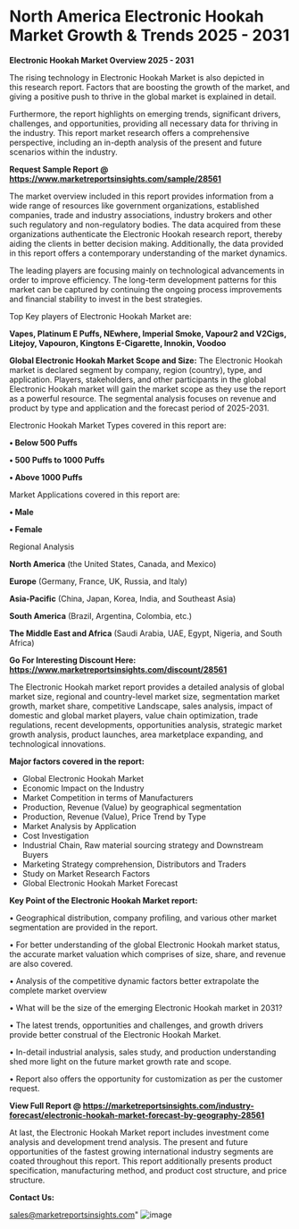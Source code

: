 # North America Electronic Hookah Market Growth & Trends 2025 - 2031

<Strong> Electronic Hookah Market Overview 2025 - 2031</strong>

The rising technology in Electronic Hookah Market is also depicted in this research report. Factors that are boosting the growth of the market, and giving a positive push to thrive in the global market is explained in detail.

Furthermore, the report highlights on emerging trends, significant drivers, challenges, and opportunities, providing all necessary data for thriving in the industry. This report market research offers a comprehensive perspective, including an in-depth analysis of the present and future scenarios within the industry.

<strong>Request Sample Report @ <a href=https://www.marketreportsinsights.com/sample/28561>https://www.marketreportsinsights.com/sample/28561</a></strong>

The market overview included in this report provides information from a wide range of resources like government organizations, established companies, trade and industry associations, industry brokers and other such regulatory and non-regulatory bodies. The data acquired from these organizations authenticate the Electronic Hookah research report, thereby aiding the clients in better decision making. Additionally, the data provided in this report offers a contemporary understanding of the market dynamics.

The leading players are focusing mainly on technological advancements in order to improve efficiency. The long-term development patterns for this market can be captured by continuing the ongoing process improvements and financial stability to invest in the best strategies.

Top Key players of Electronic Hookah Market are:

<strong>Vapes, Platinum E Puffs, NEwhere, Imperial Smoke, Vapour2 and V2Cigs, Litejoy, Vapouron, Kingtons E-Cigarette, Innokin, Voodoo</strong>

<strong><b>Global Electronic Hookah Market Scope and Size:</b></strong>
The Electronic Hookah market is declared segment by company, region (country), type, and application. Players, stakeholders, and other participants in the global Electronic Hookah market will gain the market scope as they use the report as a powerful resource. The segmental analysis focuses on revenue and product by type and application and the forecast period of 2025-2031.

Electronic Hookah Market Types covered in this report are:

<strong>• Below 500 Puffs

• 500 Puffs to 1000 Puffs

• Above 1000 Puffs</strong>

Market Applications covered in this report are:

<strong>• Male

• Female</strong> 

Regional Analysis

<strong>North America</strong> (the United States, Canada, and Mexico)

<strong>Europe</strong> (Germany, France, UK, Russia, and Italy)

<strong>Asia-Pacific</strong> (China, Japan, Korea, India, and Southeast Asia)

<strong>South America</strong> (Brazil, Argentina, Colombia, etc.)

<strong>The Middle East and Africa</strong> (Saudi Arabia, UAE, Egypt, Nigeria, and South Africa)

<strong>Go For Interesting Discount Here: <a href=https://www.marketreportsinsights.com/discount/28561>https://www.marketreportsinsights.com/discount/28561</a></strong>

The Electronic Hookah market report provides a detailed analysis of global market size, regional and country-level market size, segmentation market growth, market share, competitive Landscape, sales analysis, impact of domestic and global market players, value chain optimization, trade regulations, recent developments, opportunities analysis, strategic market growth analysis, product launches, area marketplace expanding, and technological innovations.

<strong><b>Major factors covered in the report:</b></strong>
<ul>
  <li>Global Electronic Hookah Market </li>
  <li>Economic Impact on the Industry</li>
  <li>Market Competition in terms of Manufacturers</li>
  <li>Production, Revenue (Value) by geographical segmentation</li>
  <li>Production, Revenue (Value), Price Trend by Type</li>
  <li>Market Analysis by Application</li>
  <li>Cost Investigation</li>
  <li>Industrial Chain, Raw material sourcing strategy and Downstream Buyers</li>
  <li>Marketing Strategy comprehension, Distributors and Traders</li>
  <li>Study on Market Research Factors</li>
  <li>Global Electronic Hookah Market Forecast</li>
</ul>

<strong><b>Key Point of the Electronic Hookah Market report:</b></strong>

• Geographical distribution, company profiling, and various other market segmentation are provided in the report.

• For better understanding of the global Electronic Hookah market status, the accurate market valuation which comprises of size, share, and revenue are also covered.

• Analysis of the competitive dynamic factors better extrapolate the complete market overview

• What will be the size of the emerging Electronic Hookah market in 2031?

• The latest trends, opportunities and challenges, and growth drivers provide better construal of the Electronic Hookah Market.

• In-detail industrial analysis, sales study, and production understanding shed more light on the future market growth rate and scope.

• Report also offers the opportunity for customization as per the customer request.

<strong><b>View Full Report @ <a href=https://marketreportsinsights.com/industry-forecast/electronic-hookah-market-forecast-by-geography-28561>https://marketreportsinsights.com/industry-forecast/electronic-hookah-market-forecast-by-geography-28561</a></b></strong>


At last, the Electronic Hookah Market report includes investment come analysis and development trend analysis. The present and future opportunities of the fastest growing international industry segments are coated throughout this report. This report additionally presents product specification, manufacturing method, and product cost structure, and price structure.

<strong>Contact Us:</strong>

sales@marketreportsinsights.com"
![image](https://github.com/user-attachments/assets/96cc690e-8c0d-49d5-bca8-ecfc2ed59e7a)
